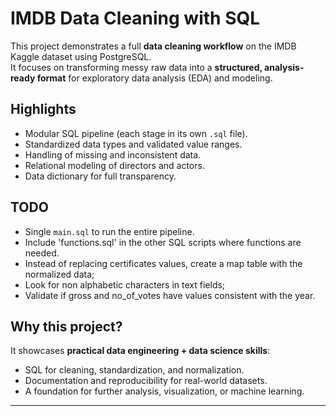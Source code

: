 # IMDB Data Cleaning with SQL

This project demonstrates a full **data cleaning workflow** on the IMDB Kaggle dataset using PostgreSQL.  
It focuses on transforming messy raw data into a **structured, analysis-ready format** for exploratory data analysis (EDA) and modeling.

## Highlights
- Modular SQL pipeline (each stage in its own `.sql` file).
- Standardized data types and validated value ranges.
- Handling of missing and inconsistent data.
- Relational modeling of directors and actors.
- Data dictionary for full transparency.

## TODO
- Single `main.sql` to run the entire pipeline.
- Include 'functions.sql' in the other SQL scripts where functions are needed.
- Instead of replacing certificates values, create a map table with the normalized data;
- Look for non alphabetic characters in text fields;
- Validate if gross and no_of_votes have values ​​consistent with the year.

## Why this project?
It showcases **practical data engineering + data science skills**:  
- SQL for cleaning, standardization, and normalization.  
- Documentation and reproducibility for real-world datasets.  
- A foundation for further analysis, visualization, or machine learning.  

---
